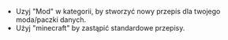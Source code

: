 * Uzyj "Mod" w kategorii, by stworzyć nowy przepis dla twojego moda/paczki danych.
* Użyj "minecraft" by zastąpić standardowe przepisy.